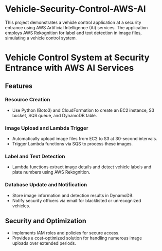 # Vehicle-Security-Control-AWS-AI
This project demonstrates a vehicle control application at a security entrance using AWS Artificial Intelligence (AI) services. The application employs AWS Rekognition for label and text detection in image files, simulating a vehicle control system.

# Vehicle Control System at Security Entrance with AWS AI Services

## Features

### Resource Creation

- Use Python (Boto3) and CloudFormation to create an EC2 instance, S3 bucket, SQS queue, and DynamoDB table.

### Image Upload and Lambda Trigger

- Automatically upload image files from EC2 to S3 at 30-second intervals.
- Trigger Lambda functions via SQS to process these images.

### Label and Text Detection

- Lambda functions extract image details and detect vehicle labels and plate numbers using AWS Rekognition.

### Database Update and Notification

- Store image information and detection results in DynamoDB.
- Notify security officers via email for blacklisted or unrecognized vehicles.

## Security and Optimization

- Implements IAM roles and policies for secure access.
- Provides a cost-optimized solution for handling numerous image uploads over extended periods.

